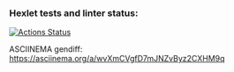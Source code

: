 ### Hexlet tests and linter status:
[![Actions Status](https://github.com/sweetsk8er/frontend-project-46/workflows/hexlet-check/badge.svg)](https://github.com/sweetsk8er/frontend-project-46/actions)

ASCIINEMA gendiff:
https://asciinema.org/a/wvXmCVgfD7mJNZvByz2CXHM9q
